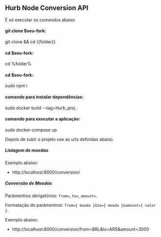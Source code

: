 ## Hurb Node Conversion API
É só executar os comandos abaixo



#### git clone $seu-fork:
git clone && cd {{folder}}



#### cd $seu-fork:
cd %folder%



#### cd $seu-fork:
sudo npm i



#### comando para instalar dependências:
sudo docker build --tag=Hurb_proj .



#### comando para executar a aplicação:
sudo docker-compose up

Depois de subir o projeto use as urls definidas abaixo.




##### Listagem de moedas

Exemplo abaixo:

- http://localhost:8000/conversion/


##### Conversão de Moedas

Parâmentros obrigatórios: `from=`, `to=`, `amount=`.

Formatação do parâmentros: `from={ moeda }&to={ moeda }&amount={ valor }`.

Exemplo abaixo:

- http://localhost:8000/conversion/from=BRL&to=ARS&amount=3000
